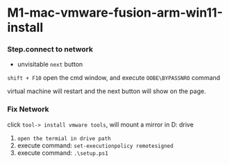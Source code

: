 # M1-mac-vmware-fusion-arm-win11-install

### Step.connect to network

- unvisitable `next` button

`shift + F10` open the cmd window, and execute `OOBE\BYPASSNRO` command

virtual machine will restart and the next button will show on the page.

### Fix Network

click `tool-> install vmware tools`, will mount a mirror in D: drive

1. `open the termial in drive path`
2. execute command: `set-executionpolicy remotesigned`
3. execute command: `.\setup.ps1`
